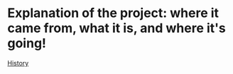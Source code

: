 # Explanation of the project: where it came from, what it is, and where it's going!
[History](https://github.com/smartcitiesdata/)